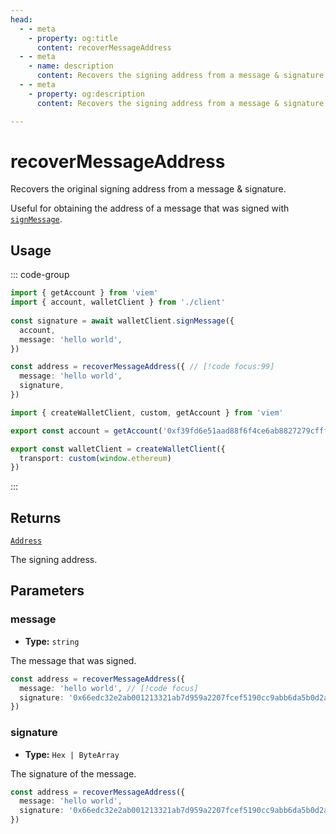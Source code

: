 ```yaml
---
head:
  - - meta
    - property: og:title
      content: recoverMessageAddress
  - - meta
    - name: description
      content: Recovers the signing address from a message & signature.
  - - meta
    - property: og:description
      content: Recovers the signing address from a message & signature.

---
```


# recoverMessageAddress

Recovers the original signing address from a message & signature.

Useful for obtaining the address of a message that was signed with [`signMessage`](/docs/actions/wallet/signMessage).

## Usage

::: code-group

```ts [example.ts]
import { getAccount } from 'viem'
import { account, walletClient } from './client'
 
const signature = await walletClient.signMessage({
  account,
  message: 'hello world',
})

const address = recoverMessageAddress({ // [!code focus:99]
  message: 'hello world',
  signature,
})
```

```ts [client.ts]
import { createWalletClient, custom, getAccount } from 'viem'

export const account = getAccount('0xf39fd6e51aad88f6f4ce6ab8827279cfffb92266')

export const walletClient = createWalletClient({
  transport: custom(window.ethereum)
})
```

:::

## Returns

[`Address`](/docs/glossary/types#address)

The signing address.

## Parameters

### message

- **Type:** `string`

The message that was signed.

```ts
const address = recoverMessageAddress({ 
  message: 'hello world', // [!code focus]
  signature: '0x66edc32e2ab001213321ab7d959a2207fcef5190cc9abb6da5b0d2a8a9af2d4d2b0700e2c317c4106f337fd934fbbb0bf62efc8811a78603b33a8265d3b8f8cb1c'
})
```

### signature

- **Type:** `Hex | ByteArray`

The signature of the message.

```ts
const address = recoverMessageAddress({ 
  message: 'hello world',
  signature: '0x66edc32e2ab001213321ab7d959a2207fcef5190cc9abb6da5b0d2a8a9af2d4d2b0700e2c317c4106f337fd934fbbb0bf62efc8811a78603b33a8265d3b8f8cb1c' // [!code focus]
})
```